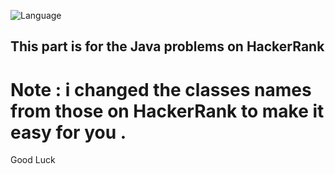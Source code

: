 ![Language](https://img.shields.io/badge/language-Java%20-blue.svg)

## This part is for the Java problems on HackerRank
# Note : i changed the classes names from those on HackerRank to make it easy for you .
Good Luck
